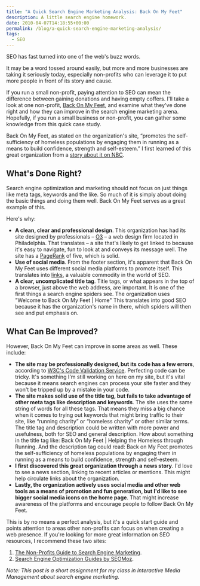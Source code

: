 ```yaml
---
title: "A Quick Search Engine Marketing Analysis: Back On My Feet"
description: A little search engine homework.
date: 2010-04-07T14:18:55+00:00
permalink: /blog/a-quick-search-engine-marketing-analysis/
tags:
  - SEO
---
```


SEO has fast turned into one of the web's buzz words.

It may be a word tossed around easily, but more and more businesses are taking it seriously today, especially non-profits who can leverage it to put more people in front of its story and cause.

If you run a small non-profit, paying attention to SEO can mean the difference between gaining donations and having empty coffers. I'll take a look at one non-profit, [Back On My Feet](http://www.backonmyfeet.org/), and examine what they've done right and how they can improve in the search engine marketing arena. Hopefully, if you run a small business or non-profit, you can gather some knowledge from this quick case study.

Back On My Feet, as stated on the organization's site, &#8220;promotes the self-sufficiency of homeless populations by engaging them in running as a means to build confidence, strength and self-esteem.&#8221; I first learned of this great organization from a [story about it on NBC](http://www.msnbc.msn.com/id/21134540/vp/30036783#30036783).

## What's Done Right?

Search engine optimization and marketing should not focus on just things like meta tags, keywords and the like. So much of it is simply about doing the basic things and doing them well. Back On My Feet serves as a great example of this.

Here's why:

- **A clean, clear and professional design**. This organization has had its site designed by professionals – [O3](http://www.o3world.com/) – a web design firm located in Philadelphia. That translates – a site that's likely to get linked to because it's easy to navigate, fun to look at and conveys its message well. The site has a [PageRank](http://en.wikipedia.org/wiki/PageRank) of five, which is solid.
- **Use of social media**. From the footer section, it's apparent that Back On My Feet uses different social media platforms to promote itself. This translates into [links](http://search.twitter.com/search?q=backonmyfeet.org), a valuable commodity in the world of SEO.
- **A clear, uncomplicated title tag**. Title tags, or what appears in the top of a browser, just above the web address, are important. It is one of the first things a search engine spiders see. The organization uses "Welcome to Back On My Feet | Home" This translates into good SEO because it has the organization's name in there, which spiders will then see and put emphasis on.

## What Can Be Improved?

However, Back On My Feet can improve in some areas as well. These include:

- **The site may be professionally designed, but its code has a few errors**, according to [W3C's Code Validation Service](http://validator.w3.org/check?uri=http%3A%2F%2Fwww.backonmyfeet.org%2F&charset=%28detect+automatically%29&doctype=Inline&group=0). Perfecting code can be tricky. It's something I'm still working on here on my site, but it's vital because it means search engines can process your site faster and they won't be tripped up by a mistake in your code.
- **The site makes solid use of the title tag, but fails to take advantage of other meta tags like description and keywords**. The site uses the same string of words for all these tags. That means they miss a big chance when it comes to trying out keywords that might bring traffic to their site, like &#8220;running charity&#8221; or &#8220;homeless charity&#8221; or other similar terms. The title tag and description could be written with more power and usefulness, both for SEO and general description. How about something in the title tag like: Back On My Feet | Helping the Homeless through Running. And the description tag could read: Back on My Feet promotes the self-sufficiency of homeless populations by engaging them in running as a means to build confidence, strength and self-esteem.
- **I first discovered this great organization through a news story**. I'd love to see a news section, linking to recent articles or mentions. This might help circulate links about the organization.
- **Lastly, the organization actively uses social media and other web tools as a means of promotion and fun generation, but I'd like to see bigger social media icons on the home page**. That might increase awareness of the platforms and encourage people to follow Back On My Feet.

This is by no means a perfect analysis, but it's a quick start guide and points attention to areas other non-profits can focus on when creating a web presence. If you're looking for more great information on SEO resources, I recommend these two sites:

1. [The Non-Profits Guide to Search Engine Marketing](http://www.seobook.org/).
2. [Search Engine Optimization Guides by SEOMoz](http://www.seomoz.org/articles).

_Note: This post is a short assignment for my class in Interactive Media Management about search engine marketing._
